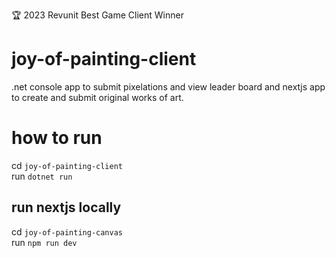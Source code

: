 🏆 2023 Revunit Best Game Client Winner
# joy-of-painting-client

.net console app to submit pixelations and view leader board
and nextjs app to create and submit original works of art.

# how to run
cd `joy-of-painting-client`   
run `dotnet run`   

## run nextjs locally
cd `joy-of-painting-canvas`   
run `npm run dev`   
